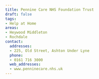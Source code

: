 ```yaml
---
title: Pennine Care NHS Foundation Trust
draft: false
tags:
- Help at Home
areas:
- Heywood Middleton
- Rochdale
contact:
  addresses:
  - 225, Old Street, Ashton Under Lyne
  phone:
  - 0161 716 3000
  web_addresses:
  - www.penninecare.nhs.uk
---
```


